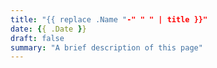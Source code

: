 ```yaml
---
title: "{{ replace .Name "-" " " | title }}"
date: {{ .Date }}
draft: false
summary: "A brief description of this page"
---
```


